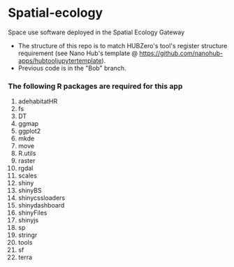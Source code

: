 # Spatial-ecology
Space use software deployed in the Spatial Ecology Gateway

* The structure of this repo is to match HUBZero's tool's register structure
requirement (see Nano Hub's template @
https://github.com/nanohub-apps/hubtooljupytertemplate).
* Previous code is in the "Bob" branch.

### The following R packages are required for this app
1. adehabitatHR
2. fs
3. DT
4. ggmap
5. ggplot2
6. mkde
7. move
8. R.utils
9. raster
10. rgdal
11. scales
12. shiny
13. shinyBS
14. shinycssloaders
15. shinydashboard
16. shinyFiles
17. shinyjs
18. sp
19. stringr
20. tools
21. sf
22. terra
